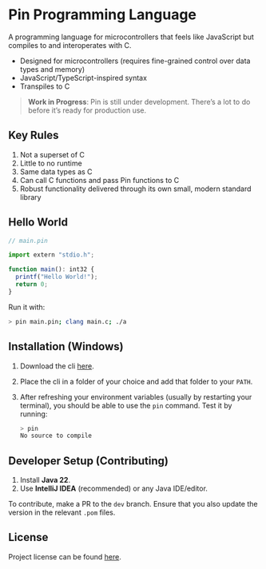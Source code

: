 # Pin Programming Language

A programming language for microcontrollers that feels like JavaScript but compiles to and interoperates with C.

* Designed for microcontrollers (requires fine-grained control over data types and memory)
* JavaScript/TypeScript-inspired syntax
* Transpiles to C

> **Work in Progress**: Pin is still under development. There’s a lot to do before it’s ready for production use.

## Key Rules

1. Not a superset of C
2. Little to no runtime
3. Same data types as C
4. Can call C functions and pass Pin functions to C
5. Robust functionality delivered through its own small, modern standard library

## Hello World

```js
// main.pin

import extern "stdio.h";

function main(): int32 {
  printf("Hello World!");
  return 0;
}
```

Run it with:

```bash
> pin main.pin; clang main.c; ./a
```

## Installation (Windows)

1. Download the cli [here](https://github.com/estaos/pinlang/releases).
2. Place the cli in a folder of your choice and add that folder to your `PATH`.
3. After refreshing your environment variables (usually by restarting your terminal), you should be able to use the `pin` command.
   Test it by running:

   ```bash
   > pin
   No source to compile
   ```

## Developer Setup (Contributing)

1. Install **Java 22**.
2. Use **IntelliJ IDEA** (recommended) or any Java IDE/editor.

To contribute, make a PR to the `dev` branch. Ensure that you also update the version in the relevant `.pom` files.

## License

Project license can be found [here](./LICENSE).
